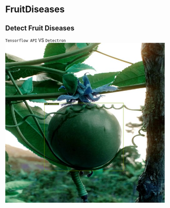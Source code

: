 # FruitDiseases
## Detect Fruit Diseases
`Tensorflow API` VS `Detectron`
![This is an image](https://github.com/Awes19-byte/PlantDiseases/blob/main/fruit%20diseases.png)
